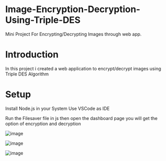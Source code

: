 # Image-Encryption-Decryption-Using-Triple-DES
Mini Project For Encrypting/Decrypting Images through web app.

# Introduction
In this project i created a web application to encrypt/decrypt images using Triple DES Algorithm

# Setup

Install Node.js in your System 
Use VSCode as IDE

Run the Filesaver file in js then open the dashboard page you will get the option of encryption and decryption 

![image](https://github.com/user-attachments/assets/831b06f0-c107-43bf-9f0f-49721d24dde0)

![image](https://github.com/user-attachments/assets/0f19182d-c73e-44bb-948c-8976ec59450f)

![image](https://github.com/user-attachments/assets/114c70f9-5465-46b6-9b71-3d21b9374d3f)

